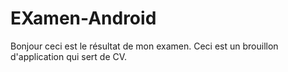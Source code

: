 # EXamen-Android
Bonjour ceci est le résultat de mon examen.
Ceci est un brouillon d'application qui sert de CV.
